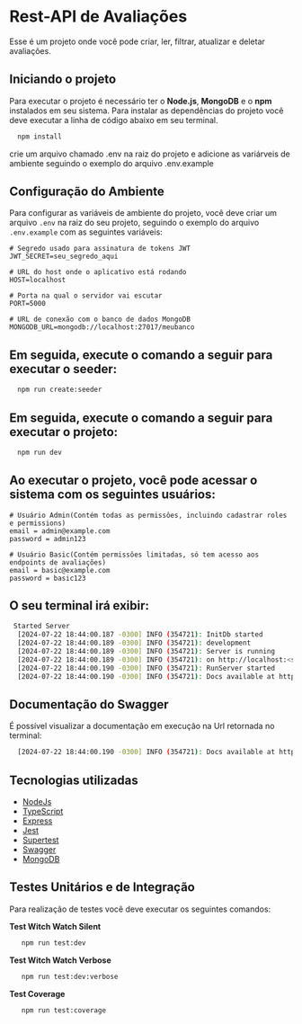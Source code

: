 # Rest-API de Avaliações
Esse é um projeto onde você pode criar, ler, filtrar, atualizar e deletar avaliações.

## Iniciando o projeto
Para executar o projeto é necessário ter o **Node.js**, **MongoDB** e o **npm** instalados em seu sistema.
Para instalar as dependências do projeto você deve executar a linha de código abaixo em seu terminal.

```bash
  npm install
```

crie um arquivo chamado .env na raiz do projeto e adicione as variárveis de ambiente seguindo o exemplo do arquivo .env.example

## Configuração do Ambiente

Para configurar as variáveis de ambiente do projeto, você deve criar um arquivo `.env` na raiz do seu projeto, seguindo o exemplo do arquivo `.env.example` com as seguintes variáveis:

```dotenv
# Segredo usado para assinatura de tokens JWT
JWT_SECRET=seu_segredo_aqui

# URL do host onde o aplicativo está rodando
HOST=localhost

# Porta na qual o servidor vai escutar
PORT=5000

# URL de conexão com o banco de dados MongoDB
MONGODB_URL=mongodb://localhost:27017/meubanco
```
## Em seguida, execute o comando a seguir para executar o seeder:

```bash
  npm run create:seeder
```


## Em seguida, execute o comando a seguir para executar o projeto:

```bash
  npm run dev
```

## Ao executar o projeto, você pode acessar o sistema com os seguintes usuários:

```dotenv
# Usuário Admin(Contém todas as permissôes, incluindo cadastrar roles e permissions)
email = admin@example.com
password = admin123

# Usuário Basic(Contém permissôes limitadas, só tem acesso aos endpoints de avaliações)
email = basic@example.com
password = basic123
```

## O seu terminal irá exibir:

```bash
 Started Server
  [2024-07-22 18:44:00.187 -0300] INFO (354721): InitDb started
  [2024-07-22 18:44:00.189 -0300] INFO (354721): development
  [2024-07-22 18:44:00.189 -0300] INFO (354721): Server is running
  [2024-07-22 18:44:00.189 -0300] INFO (354721): on http://localhost:<sua porta>
  [2024-07-22 18:44:00.190 -0300] INFO (354721): RunServer started
  [2024-07-22 18:44:00.190 -0300] INFO (354721): Docs available at http://localhost:<sua porta>/docs
```

## Documentação do Swagger
É possível visualizar a documentação em execução na Url retornada no terminal:

```bash
  [2024-07-22 18:44:00.190 -0300] INFO (354721): Docs available at http://localhost:<sua porta>/docs
```

## Tecnologias utilizadas
- [NodeJs](https://nodejs.org/pt)
- [TypeScript](https://www.typescriptlang.org/)
- [Express](https://expressjs.com/)
- [Jest](https://jestjs.io/docs/next/getting-started)
- [Supertest](https://www.npmjs.com/package/supertest)
- [Swagger](https://swagger.io/)
- [MongoDB](https://www.mongodb.com/)

## Testes Unitários e de Integração
Para realização de testes você deve executar os seguintes comandos:

**Test Witch Watch Silent**
```bash
   npm run test:dev
```

**Test Witch Watch Verbose**
```bash
   npm run test:dev:verbose
```

**Test Coverage**
```bash
   npm run test:coverage
```
